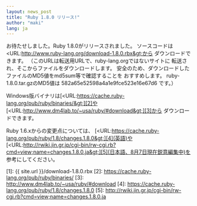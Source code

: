 ```yaml
---
layout: news_post
title: "Ruby 1.8.0 リリース!"
author: "maki"
lang: ja
---
```


お待たせしました。Ruby 1.8.0がリリースされました。 ソースコードは
&lt;URL:http://www.ruby-lang.org/download-1.8.0.rbx&gt;から
ダウンロードできます。 （このURLは転送用URLで、ruby-lang.orgではないサイトに
転送され、そこからファイルをダウンロードします。 安全のため、ダウンロードしたファイルのMD5値をmd5sum等で確認することを
おすすめします。 ruby-1.8.0.tar.gzのMD5値は 582a65e52598a4a1e9fce523e16e67d6 です。）

<!--
お待たせしました。Ruby 1.8.0がリリースされました。 ソースコードは
[&lt;URL:http://www.ruby-lang.org/download-1.8.0.rbx&gt;][1]から
ダウンロードできます。 （このURLは転送用URLで、ruby-lang.orgではないサイトに
転送され、そこからファイルをダウンロードします。 安全のため、ダウンロードしたファイルのMD5値をmd5sum等で確認することを
おすすめします。 ruby-1.8.0.tar.gzのMD5値は 582a65e52598a4a1e9fce523e16e67d6 です。）
-->

Windows版バイナリは[&lt;URL:https://cache.ruby-lang.org/pub/ruby/binaries/&gt;][2]や
[&lt;URL:http://www.dm4lab.to/~usa/ruby/#download&gt;][3]から ダウンロードできます。

Ruby 1.6.xからの変更点については、
[&lt;URL:https://cache.ruby-lang.org/pub/ruby/1.8/changes.1.8.0&gt;][4](英語)や
[&lt;URL:http://rwiki.jin.gr.jp/cgi-bin/rw-cgi.rb?cmd=view;name=changes.1.8.0.ja&gt;][5](日本語、8月7日現在鋭意編集中)を
参考にしてください。



[1]: {{ site.url }}/download-1.8.0.rbx
[2]: https://cache.ruby-lang.org/pub/ruby/binaries/
[3]: http://www.dm4lab.to/~usa/ruby/#download
[4]: https://cache.ruby-lang.org/pub/ruby/1.8/changes.1.8.0
[5]: http://rwiki.jin.gr.jp/cgi-bin/rw-cgi.rb?cmd=view;name=changes.1.8.0.ja
